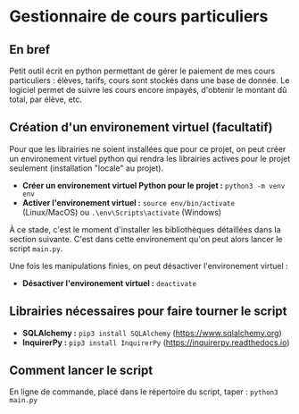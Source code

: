 # Gestionnaire de cours particuliers

## En bref

Petit outil écrit en python permettant de gérer le paiement de mes cours particuliers : élèves, tarifs, cours sont stockés dans une base de donnée. Le logiciel permet de suivre les cours encore impayés, d'obtenir le montant dû total, par élève, etc.

## Création d'un environement virtuel (facultatif)

Pour que les librairies ne soient installées que pour ce projet, on peut créer un environement virtuel python qui rendra les librairies actives pour le projet seulement (installation "locale" au projet).

- **Créer un environement virtuel Python pour le projet :** `python3 -m venv env`
- **Activer l'environement virtuel :** `source env/bin/activate` (Linux/MacOS) ou `.\env\Scripts\activate` (Windows)

À ce stade, c'est le moment d'installer les bibliothèques détaillées dans la section suivante. C'est dans cette environement qu'on peut alors lancer le script `main.py`.

Une fois les manipulations finies, on peut désactiver l'environement virtuel :

- **Désactiver l'environement virtuel :** `deactivate`

## Librairies nécessaires pour faire tourner le script

- **SQLAlchemy :** `pip3 install SQLAlchemy` (https://www.sqlalchemy.org)
- **InquirerPy :** `pip3 install InquirerPy` (https://inquirerpy.readthedocs.io)

## Comment lancer le script

En ligne de commande, placé dans le répertoire du script, taper : `python3 main.py`
